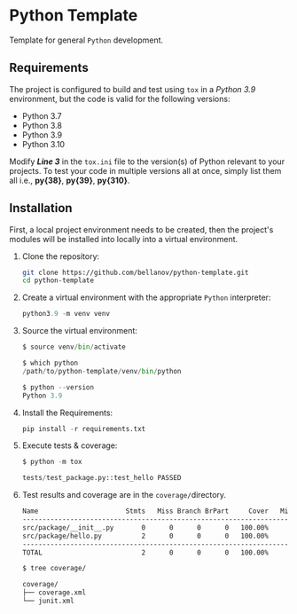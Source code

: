 # Python Template

Template for general `Python` development.

## Requirements

The project is configured to build and test using `tox` in a _Python 3.9_ environment, but the code is valid for the following versions:

- Python 3.7
- Python 3.8
- Python 3.9
- Python 3.10

Modify ***Line 3*** in the `tox.ini` file to the version(s) of Python relevant to your projects. To test your code in multiple versions all at once, simply list them all i.e., **py{38}**, **py{39}**, **py{310}**.

## Installation

First, a local project environment needs to be created, then the project's modules will be installed into locally into a virtual environment.

1. Clone the repository:

   ```sh
   git clone https://github.com/bellanov/python-template.git
   cd python-template
   ```

1. Create a virtual environment with the appropriate `Python` interpreter:

   ```python
   python3.9 -m venv venv
   ```

1. Source the virtual environment:

   ```python
   $ source venv/bin/activate

   $ which python
   /path/to/python-template/venv/bin/python

   $ python --version
   Python 3.9
   ```

1. Install the Requirements:

   ```python
   pip install -r requirements.txt
   ```

1. Execute tests & coverage:

   ```python
   $ python -m tox

   tests/test_package.py::test_hello PASSED                               [100%]

   ```

1. Test results and coverage are in the `coverage/`directory.

   ```sh
   Name                      Stmts   Miss Branch BrPart     Cover   Missing
   ------------------------------------------------------------------------
   src/package/__init__.py       0      0      0      0   100.00%
   src/package/hello.py          2      0      0      0   100.00%
   ------------------------------------------------------------------------
   TOTAL                         2      0      0      0   100.00%

   $ tree coverage/

   coverage/
   ├── coverage.xml
   └── junit.xml

   ```

